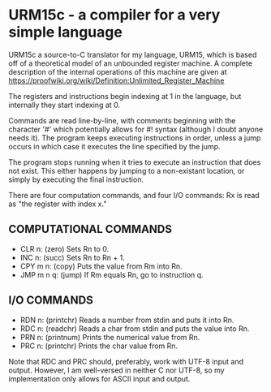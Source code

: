 URM15c - a compiler for a very simple language
==============================================

URM15c a source-to-C translator for my language, URM15, which is based
off of a theoretical model of an unbounded register machine. A complete
description of the internal operations of this machine are given at
https://proofwiki.org/wiki/Definition:Unlimited_Register_Machine

The registers and instructions begin indexing at 1 in the language, but
internally they start indexing at 0.

Commands are read line-by-line, with comments beginning with the character
'#' which potentially allows for #! syntax (although I doubt anyone needs
it). The program keeps executing instructions in order, unless a jump
occurs in which case it executes the line specified by the jump.

The program stops running when it tries to execute an instruction that
does not exist. This either happens by jumping to a non-existant location,
or simply by executing the final instruction.

There are four computation commands, and four I/O commands:
Rx is read as "the register with index x."

COMPUTATIONAL COMMANDS
----------------------
- CLR n:     (zero)  Sets Rn to 0.
- INC n:     (succ)  Sets Rn to Rn + 1.
- CPY m n:   (copy)  Puts the value from Rm into Rn.
- JMP m n q: (jump)  If Rm equals Rn, go to instruction q.

I/O COMMANDS
------------
- RDN n: (printchr) Reads a number from stdin and puts it into Rn.
- RDC n: (readchr)  Reads a char from stdin and puts the value into Rn.
- PRN n: (printnum) Prints the numerical value from Rn.
- PRC n: (printchr) Prints the char value from Rn.

Note that RDC and PRC should, preferably, work with UTF-8 input and output.
However, I am well-versed in neither C nor UTF-8, so my implementation
only allows for ASCII input and output.
